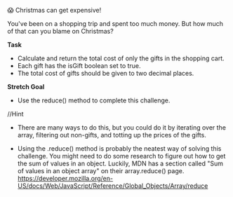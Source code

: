 
😱 Christmas can get expensive! 

You've been on a shopping trip and spent too much money. 
But how much of that can you blame on Christmas?

**Task**

- Calculate and return the total cost of only the gifts in the shopping cart.
- Each gift has the isGift boolean set to true.
- The total cost of gifts should be given to two decimal places.

**Stretch Goal**

- Use the reduce() method to complete this challenge.

//Hint

- There are many ways to do this, but you could do it by iterating over the array, filtering out non-gifts, and totting up the prices of the gifts.

- Using the .reduce() method is probably the neatest way of solving this challenge. You might need to do some research to figure out how to get the sum of values in an object. Luckily, MDN has a section called "Sum of values in an object array" on their array.reduce() page. https://developer.mozilla.org/en-US/docs/Web/JavaScript/Reference/Global_Objects/Array/reduce
